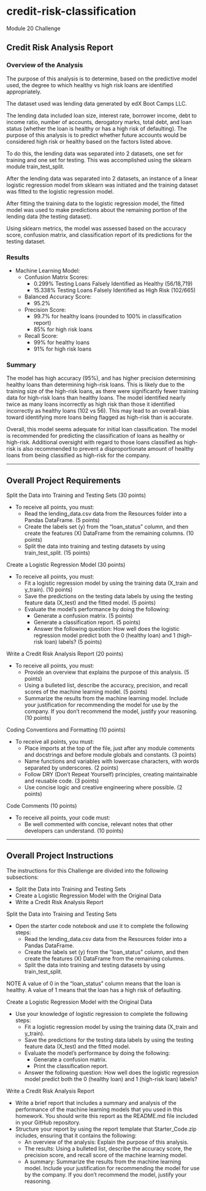 # credit-risk-classification
Module 20 Challenge

## Credit Risk Analysis Report

### Overview of the Analysis
The purpose of this analysis is to determine, based on the predictive model used, the degree to which healthy vs high risk loans are identified appropriately.

 The dataset used was lending data generated by edX Boot Camps LLC.  
 
 The lending data included loan size, interest rate, borrower income, debt to income ratio, number of accounts, derogatory marks, total debt, and loan status (whether the loan is healthy or has a high risk of defaulting). The purpose of this analysis is to predict whether future accounts would be considered high risk or healthy based on the factors listed above.

 To do this, the lending data was separated into 2 datasets, one set for training and one set for testing.  This was accomplished using the sklearn module train_test_split.  

 After the lending data was separated into 2 datasets, an instance of a linear logistic regression model from sklearn was initiated and the training dataset was fitted to the logistic regression model.

 After fitting the training data to the logistic regression model, the fitted model was used to make predictions about the remaining portion of the lending data (the testing dataset).

 Using sklearn metrics, the model was assessed based on the accuracy score,  confusion matrix, and classification report of its predictions for the testing dataset.

### Results
- Machine Learning Model:
    - Confusion Matrix Scores:
        - 0.299% Testing Loans Falsely Identified as Healthy (56/18,719)
        - 15.338% Testing Loans Falsely Identified as High Risk (102/665)
    - Balanced Accuracy Score:
        - 95.2%
    - Precision Score:
        - 99.7% for healthy loans (rounded to 100% in classification report)
        - 85% for high risk loans
    - Recall Score:
        - 99% for healthy loans
        - 91% for high risk loans

### Summary
The model has high accuracy (95%), and has higher precision determining healthy loans than determining high-risk loans. This is likely due to the training size of the high-risk loans, as there were significantly fewer training data for high-risk loans than healthy loans. The model identified nearly twice as many loans incorrectly as high risk than those it identified incorrectly as healthy loans (102 vs 56). This may lead to an overall-bias toward identifying more loans being flagged as high-risk than is accurate. 

Overall, this model seems adequate for initial loan classification. The model is recommended for predicting the classification of loans as healthy or high-risk.  Additional oversight with regard to those loans classified as high-risk is also recommended to prevent a disproportionate amount of healthy loans from being classified as high-risk for the company.

**************************************************
## Overall Project Requirements
Split the Data into Training and Testing Sets (30 points)
- To receive all points, you must:
    - Read the lending_data.csv data from the Resources folder into a Pandas DataFrame. (5 points)
    - Create the labels set (y) from the “loan_status” column, and then create the features (X) DataFrame from the remaining columns. (10 points)
    - Split the data into training and testing datasets by using train_test_split. (15 points)

Create a Logistic Regression Model (30 points)
- To receive all points, you must:
    - Fit a logistic regression model by using the training data (X_train and y_train). (10 points)
    - Save the predictions on the testing data labels by using the testing feature data (X_test) and the fitted model. (5 points)
    - Evaluate the model’s performance by doing the following:
        - Generate a confusion matrix. (5 points)
        - Generate a classification report. (5 points)
        - Answer the following question: How well does the logistic regression model predict both the 0 (healthy loan) and 1 (high-risk loan) labels? (5 points)

Write a Credit Risk Analysis Report (20 points)
- To receive all points, you must:
    - Provide an overview that explains the purpose of this analysis. (5 points)
    - Using a bulleted list, describe the accuracy, precision, and recall scores of the machine learning model. (5 points)
    - Summarize the results from the machine learning model. Include your justification for recommending the model for use by the company. If you don’t recommend the model, justify your reasoning. (10 points)

Coding Conventions and Formatting (10 points)
- To receive all points, you must:
    - Place imports at the top of the file, just after any module comments and docstrings and before module globals and constants. (3 points)
    - Name functions and variables with lowercase characters, with words separated by underscores. (2 points)
    - Follow DRY (Don’t Repeat Yourself) principles, creating maintainable and reusable code. (3 points)
    - Use concise logic and creative engineering where possible. (2 points)

Code Comments (10 points)
- To receive all points, your code must:
    - Be well commented with concise, relevant notes that other developers can understand. (10 points)

**************************************************
## Overall Project Instructions
The instructions for this Challenge are divided into the following subsections:
- Split the Data into Training and Testing Sets
- Create a Logistic Regression Model with the Original Data
- Write a Credit Risk Analysis Report

Split the Data into Training and Testing Sets
- Open the starter code notebook and use it to complete the following steps:
    - Read the lending_data.csv data from the Resources folder into a Pandas DataFrame.
    - Create the labels set (y) from the “loan_status” column, and then create the features (X) DataFrame from the remaining columns.
    - Split the data into training and testing datasets by using train_test_split.


NOTE
A value of 0 in the “loan_status” column means that the loan is healthy. A value of 1 means that the loan has a high risk of defaulting.


Create a Logistic Regression Model with the Original Data
- Use your knowledge of logistic regression to complete the following steps:
    - Fit a logistic regression model by using the training data (X_train and y_train).
    - Save the predictions for the testing data labels by using the testing feature data (X_test) and the fitted model.
    - Evaluate the model’s performance by doing the following:
        - Generate a confusion matrix.
        - Print the classification report.
    - Answer the following question: How well does the logistic regression model predict both the 0 (healthy loan) and 1 (high-risk loan) labels?

Write a Credit Risk Analysis Report
- Write a brief report that includes a summary and analysis of the performance of the machine learning models that you used in this homework. You should write this report as the README.md file included in your GitHub repository.
- Structure your report by using the report template that Starter_Code.zip includes, ensuring that it contains the following:
    - An overview of the analysis: Explain the purpose of this analysis.
    - The results: Using a bulleted list, describe the accuracy score, the precision score, and recall score of the machine learning model.
    - A summary: Summarize the results from the machine learning model. Include your justification for recommending the model for use by the company. If you don’t recommend the model, justify your reasoning.